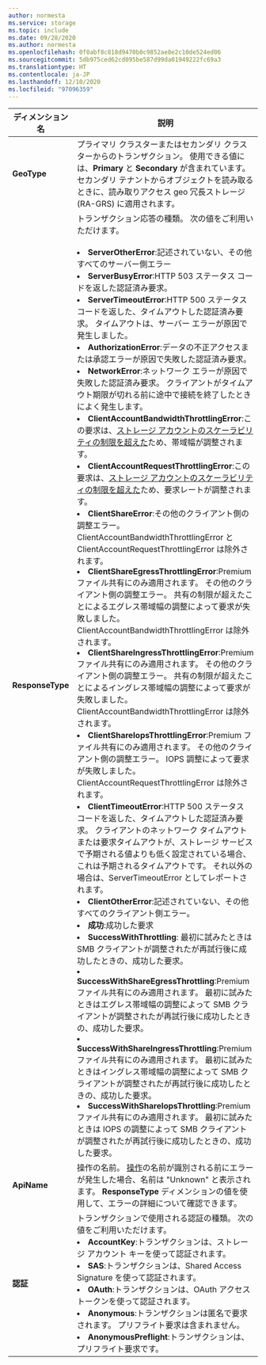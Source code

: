 ```yaml
---
author: normesta
ms.service: storage
ms.topic: include
ms.date: 09/28/2020
ms.author: normesta
ms.openlocfilehash: 0f0abf8c818d9470b0c9852ae8e2c10de524ed06
ms.sourcegitcommit: 5db975ced62cd095be587d99da01949222fc69a3
ms.translationtype: HT
ms.contentlocale: ja-JP
ms.lasthandoff: 12/10/2020
ms.locfileid: "97096359"
---
```

| ディメンション名 | 説明 |
| ------------------- | ----------------- |
| **GeoType** | プライマリ クラスターまたはセカンダリ クラスターからのトランザクション。 使用できる値には、**Primary** と **Secondary** が含まれています。 セカンダリ テナントからオブジェクトを読み取るときに、読み取りアクセス geo 冗長ストレージ (RA-GRS) に適用されます。 |
| **ResponseType** | トランザクション応答の種類。 次の値をご利用いただけます。 <br/><br/> <li>**ServerOtherError**:記述されていない、その他すべてのサーバー側エラー </li> <li>**ServerBusyError**:HTTP 503 ステータス コードを返した認証済み要求。 </li> <li>**ServerTimeoutError**:HTTP 500 ステータス コードを返した、タイムアウトした認証済み要求。 タイムアウトは、サーバー エラーが原因で発生しました。 </li> <li>**AuthorizationError**:データの不正アクセスまたは承認エラーが原因で失敗した認証済み要求。 </li> <li>**NetworkError**:ネットワーク エラーが原因で失敗した認証済み要求。 クライアントがタイムアウト期限が切れる前に途中で接続を終了したときによく発生します。 </li><li>**ClientAccountBandwidthThrottlingError**:この要求は、[ストレージ アカウントのスケーラビリティの制限を超えた](../articles/storage/common/scalability-targets-standard-account.md?toc=%2fazure%2fstorage%2fblobs%2ftoc.json)ため、帯域幅が調整されます。</li><li>**ClientAccountRequestThrottlingError**:この要求は、[ストレージ アカウントのスケーラビリティの制限を超えた](../articles/storage/common/scalability-targets-standard-account.md?toc=%2fazure%2fstorage%2fblobs%2ftoc.json)ため、要求レートが調整されます。<li>**ClientShareError**:その他のクライアント側の調整エラー。 ClientAccountBandwidthThrottlingError と ClientAccountRequestThrottlingError は除外されます。</li><li>**ClientShareEgressThrottlingError**:Premium ファイル共有にのみ適用されます。 その他のクライアント側の調整エラー。 共有の制限が超えたことによるエグレス帯域幅の調整によって要求が失敗しました。 ClientAccountBandwidthThrottlingError は除外されます。</li><li>**ClientShareIngressThrottlingError**:Premium ファイル共有にのみ適用されます。 その他のクライアント側の調整エラー。 共有の制限が超えたことによるイングレス帯域幅の調整によって要求が失敗しました。 ClientAccountBandwidthThrottlingError は除外されます。</li><li>**ClientShareIopsThrottlingError**:Premium ファイル共有にのみ適用されます。 その他のクライアント側の調整エラー。 IOPS 調整によって要求が失敗しました。 ClientAccountRequestThrottlingError は除外されます。</li><li>**ClientTimeoutError**:HTTP 500 ステータス コードを返した、タイムアウトした認証済み要求。 クライアントのネットワーク タイムアウトまたは要求タイムアウトが、ストレージ サービスで予期される値よりも低く設定されている場合、これは予期されるタイムアウトです。 それ以外の場合は、ServerTimeoutError としてレポートされます。 </li> <li>**ClientOtherError**:記述されていない、その他すべてのクライアント側エラー。 </li> <li>**成功**:成功した要求</li> <li> **SuccessWithThrottling**: 最初に試みたときは SMB クライアントが調整されたが再試行後に成功したときの、成功した要求。</li><li> **SuccessWithShareEgressThrottling**:Premium ファイル共有にのみ適用されます。 最初に試みたときはエグレス帯域幅の調整によって SMB クライアントが調整されたが再試行後に成功したときの、成功した要求。</li><li> **SuccessWithShareIngressThrottling**:Premium ファイル共有にのみ適用されます。 最初に試みたときはイングレス帯域幅の調整によって SMB クライアントが調整されたが再試行後に成功したときの、成功した要求。</li><li> **SuccessWithShareIopsThrottling**:Premium ファイル共有にのみ適用されます。 最初に試みたときは IOPS の調整によって SMB クライアントが調整されたが再試行後に成功したときの、成功した要求。</li> |
| **ApiName** | 操作の名前。 [操作](/rest/api/storageservices/storage-analytics-logged-operations-and-status-messages)の名前が識別される前にエラーが発生した場合、名前は "Unknown" と表示されます。 **ResponseType** ディメンションの値を使用して、エラーの詳細について確認できます。
| **認証** | トランザクションで使用される認証の種類。 次の値をご利用いただけます。 <br/> <li>**AccountKey**:トランザクションは、ストレージ アカウント キーを使って認証されます。</li> <li>**SAS**:トランザクションは、Shared Access Signature を使って認証されます。</li> <li>**OAuth**:トランザクションは、OAuth アクセス トークンを使って認証されます。</li> <li>**Anonymous**:トランザクションは匿名で要求されます。 プリフライト要求は含まれません。</li> <li>**AnonymousPreflight**:トランザクションは、プリフライト要求です。</li> |

